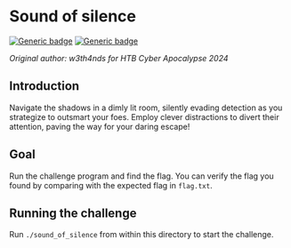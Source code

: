 # Sound of silence

[![Generic badge](https://img.shields.io/badge/Type-Pwn-red.svg)](https://shields.io/)
[![Generic badge](https://img.shields.io/badge/Level-Medium-orange.svg)](https://shields.io/)

*Original author: w3th4nds for HTB Cyber Apocalypse 2024*

## Introduction
Navigate the shadows in a dimly lit room, silently evading detection as you strategize to outsmart your foes. Employ clever distractions to divert their attention, paving the way for your daring escape!

## Goal
Run the challenge program and find the flag. You can verify the flag you found by comparing with the expected flag in `flag.txt`.

## Running the challenge
Run `./sound_of_silence` from within this directory to start the challenge.
